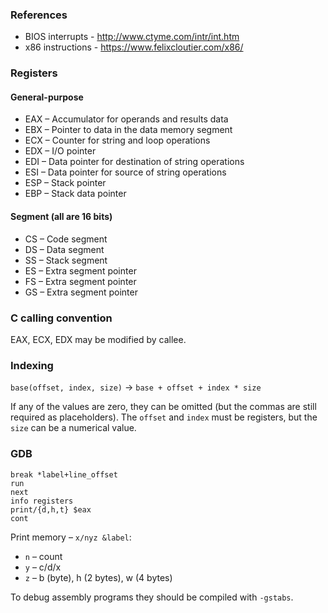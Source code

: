 ### References

* BIOS interrupts - http://www.ctyme.com/intr/int.htm
* x86 instructions - https://www.felixcloutier.com/x86/

### Registers

#### General-purpose

* EAX – Accumulator for operands and results data
* EBX – Pointer to data in the data memory segment
* ECX – Counter for string and loop operations
* EDX – I/O pointer
* EDI – Data pointer for destination of string operations
* ESI – Data pointer for source of string operations
* ESP – Stack pointer
* EBP – Stack data pointer

#### Segment (all are 16 bits)

* CS – Code segment
* DS – Data segment
* SS – Stack segment
* ES – Extra segment pointer
* FS – Extra segment pointer
* GS – Extra segment pointer


### C calling convention

EAX, ECX, EDX may be modified by callee.


### Indexing

`base(offset, index, size)` -> `base + offset + index * size`

If any of the values are zero, they can be omitted (but the commas are still required as placeholders). The `offset` and `index` must be registers, but the `size` can be a numerical value.


### GDB

```
break *label+line_offset
run
next
info registers
print/{d,h,t} $eax
cont
```

Print memory – `x/nyz &label`:
* `n` – count
* `y` – c/d/x
* `z` – b (byte), h (2 bytes), w (4 bytes)

To debug assembly programs they should be compiled with `-gstabs`.